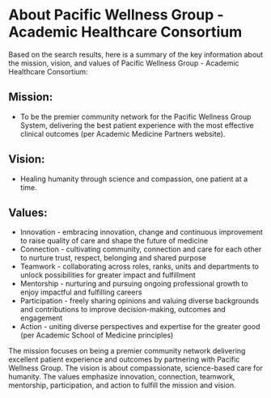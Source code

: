 
# About Pacific Wellness Group - Academic Healthcare Consortium

Based on the search results, here is a summary of the key information about the mission, vision, and values of Pacific Wellness Group - Academic Healthcare Consortium:

## Mission:
- To be the premier community network for the Pacific Wellness Group System, delivering the best patient experience with the most effective clinical outcomes (per Academic Medicine Partners website).

## Vision:
- Healing humanity through science and compassion, one patient at a time.

## Values:
- Innovation - embracing innovation, change and continuous improvement to raise quality of care and shape the future of medicine 
- Connection - cultivating community, connection and care for each other to nurture trust, respect, belonging and shared purpose
- Teamwork - collaborating across roles, ranks, units and departments to unlock possibilities for greater impact and fulfillment
- Mentorship - nurturing and pursuing ongoing professional growth to enjoy impactful and fulfilling careers
- Participation - freely sharing opinions and valuing diverse backgrounds and contributions to improve decision-making, outcomes and engagement
- Action - uniting diverse perspectives and expertise for the greater good (per Academic School of Medicine principles)

The mission focuses on being a premier community network delivering excellent patient experience and outcomes by partnering with Pacific Wellness Group. The vision is about compassionate, science-based care for humanity. The values emphasize innovation, connection, teamwork, mentorship, participation, and action to fulfill the mission and vision.